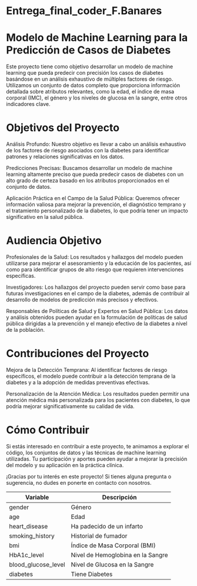 # Entrega_final_coder_F.Banares
# Modelo de Machine Learning para la Predicción de Casos de Diabetes
Este proyecto tiene como objetivo desarrollar un modelo de machine learning que pueda predecir con precisión los casos de diabetes basándose en un análisis exhaustivo de múltiples factores de riesgo. Utilizamos un conjunto de datos completo que proporciona información detallada sobre atributos relevantes, como la edad, el índice de masa corporal (IMC), el género y los niveles de glucosa en la sangre, entre otros indicadores clave.

# Objetivos del Proyecto
Análisis Profundo: Nuestro objetivo es llevar a cabo un análisis exhaustivo de los factores de riesgo asociados con la diabetes para identificar patrones y relaciones significativas en los datos.

Predicciones Precisas: Buscamos desarrollar un modelo de machine learning altamente preciso que pueda predecir casos de diabetes con un alto grado de certeza basado en los atributos proporcionados en el conjunto de datos.

Aplicación Práctica en el Campo de la Salud Pública: Queremos ofrecer información valiosa para mejorar la prevención, el diagnóstico temprano y el tratamiento personalizado de la diabetes, lo que podría tener un impacto significativo en la salud pública.

# Audiencia Objetivo
Profesionales de la Salud: Los resultados y hallazgos del modelo pueden utilizarse para mejorar el asesoramiento y la educación de los pacientes, así como para identificar grupos de alto riesgo que requieren intervenciones específicas.

Investigadores: Los hallazgos del proyecto pueden servir como base para futuras investigaciones en el campo de la diabetes, además de contribuir al desarrollo de modelos de predicción más precisos y efectivos.

Responsables de Políticas de Salud y Expertos en Salud Pública: Los datos y análisis obtenidos pueden ayudar en la formulación de políticas de salud pública dirigidas a la prevención y el manejo efectivo de la diabetes a nivel de la población.

# Contribuciones del Proyecto
Mejora de la Detección Temprana: Al identificar factores de riesgo específicos, el modelo puede contribuir a la detección temprana de la diabetes y a la adopción de medidas preventivas efectivas.

Personalización de la Atención Médica: Los resultados pueden permitir una atención médica más personalizada para los pacientes con diabetes, lo que podría mejorar significativamente su calidad de vida.

# Cómo Contribuir
Si estás interesado en contribuir a este proyecto, te animamos a explorar el código, los conjuntos de datos y las técnicas de machine learning utilizadas. Tu participación y aportes pueden ayudar a mejorar la precisión del modelo y su aplicación en la práctica clínica.

¡Gracias por tu interés en este proyecto! Si tienes alguna pregunta o sugerencia, no dudes en ponerte en contacto con nosotros.

| Variable             | Descripción                            |
|----------------------|----------------------------------------|
| gender               | Género                                 |
| age                  | Edad                                   |
| heart_disease        | Ha padecido de un infarto              |
| smoking_history      | Historial de fumador                   |
| bmi                  | Índice de Masa Corporal (BMI)         |
| HbA1c_level          | Nivel de Hemoglobina en la Sangre      |
| blood_glucose_level  | Nivel de Glucosa en la Sangre          |
| diabetes             | Tiene Diabetes                         |


